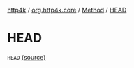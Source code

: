 [http4k](../../index.md) / [org.http4k.core](../index.md) / [Method](index.md) / [HEAD](./-h-e-a-d.md)

# HEAD

`HEAD` [(source)](https://github.com/http4k/http4k/blob/master/http4k-core/src/main/kotlin/org/http4k/core/http.kt#L120)
